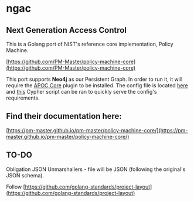# ngac

## Next Generation Access Control

This is a Golang port of NIST's reference core implementation, Policy Machine.

[https://github.com/PM-Master/policy-machine-core](https://github.com/PM-Master/policy-machine-core)

This port supports **Neo4j** as our Persistent Graph. In order to run it, it will require the [APOC Core](https://neo4j.com/labs/apoc/4.1/installation/) plugin to be installed. The config file is located [here](https://github.com/jtejido/ngac/tree/master/configs) and [this](https://github.com/jtejido/ngac/tree/master/scripts) Cypher script can be ran to quickly serve the config's requirements.

## Find their documentation here:

[https://pm-master.github.io/pm-master/policy-machine-core/](https://pm-master.github.io/pm-master/policy-machine-core/)

## TO-DO

Obligation JSON Unmarshallers - file will be JSON (following the original's JSON schema).

Follow [https://github.com/golang-standards/project-layout](https://github.com/golang-standards/project-layout)
